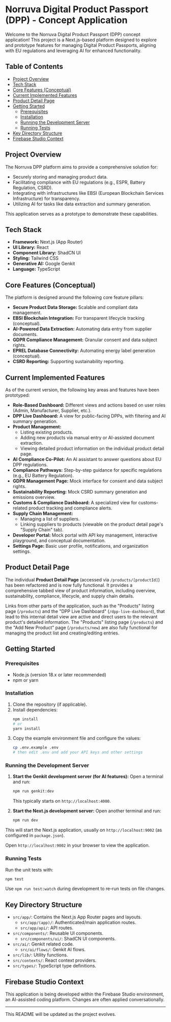# Norruva Digital Product Passport (DPP) - Concept Application

Welcome to the Norruva Digital Product Passport (DPP) concept application! This project is a Next.js-based platform designed to explore and prototype features for managing Digital Product Passports, aligning with EU regulations and leveraging AI for enhanced functionality.

## Table of Contents

- [Project Overview](#project-overview)
- [Tech Stack](#tech-stack)
- [Core Features (Conceptual)](#core-features-conceptual)
- [Current Implemented Features](#current-implemented-features)
- [Product Detail Page](#product-detail-page)
- [Getting Started](#getting-started)
  - [Prerequisites](#prerequisites)
  - [Installation](#installation)
  - [Running the Development Server](#running-the-development-server)
  - [Running Tests](#running-tests)
- [Key Directory Structure](#key-directory-structure)
- [Firebase Studio Context](#firebase-studio-context)

## Project Overview

The Norruva DPP platform aims to provide a comprehensive solution for:

- Securely storing and managing product data.
- Facilitating compliance with EU regulations (e.g., ESPR, Battery Regulation, CSRD).
- Integrating with infrastructures like EBSI (European Blockchain Services Infrastructure) for transparency.
- Utilizing AI for tasks like data extraction and summary generation.

This application serves as a prototype to demonstrate these capabilities.

## Tech Stack

- **Framework:** Next.js (App Router)
- **UI Library:** React
- **Component Library:** ShadCN UI
- **Styling:** Tailwind CSS
- **Generative AI:** Google Genkit
- **Language:** TypeScript

## Core Features (Conceptual)

The platform is designed around the following core feature pillars:

- **Secure Product Data Storage:** Scalable and compliant data management.
- **EBSI Blockchain Integration:** For transparent lifecycle tracking (conceptual).
- **AI-Powered Data Extraction:** Automating data entry from supplier documents.
- **GDPR Compliance Management:** Granular consent and data subject rights.
- **EPREL Database Connectivity:** Automating energy label generation (conceptual).
- **CSRD Reporting:** Supporting sustainability reporting.

## Current Implemented Features

As of the current version, the following key areas and features have been prototyped:

- **Role-Based Dashboard:** Different views and actions based on user roles (Admin, Manufacturer, Supplier, etc.).
- **DPP Live Dashboard:** A view for public-facing DPPs, with filtering and AI summary generation.
- **Product Management:**
    - Listing existing products.
    - Adding new products via manual entry or AI-assisted document extraction.
    - Viewing detailed product information on the individual product detail page.
- **AI Compliance Co-Pilot:** An AI assistant to answer questions about EU DPP regulations.
- **Compliance Pathways:** Step-by-step guidance for specific regulations (e.g., EU Battery Regulation).
- **GDPR Management Page:** Mock interface for consent and data subject rights.
- **Sustainability Reporting:** Mock CSRD summary generation and emissions overview.
- **Customs & Compliance Dashboard:** A specialized view for customs-related product tracking and compliance alerts.
- **Supply Chain Management:**
    - Managing a list of suppliers.
    - Linking suppliers to products (viewable on the product detail page's "Supply Chain" tab).
- **Developer Portal:** Mock portal with API key management, interactive playground, and conceptual documentation.
- **Settings Page:** Basic user profile, notifications, and organization settings.

## Product Detail Page

The individual **Product Detail Page** (accessed via `/products/[productId]`) has been refactored and is now fully functional. It provides a comprehensive tabbed view of product information, including overview, sustainability, compliance, lifecycle, and supply chain details.

Links from other parts of the application, such as the "Products" listing page (`/products`) and the "DPP Live Dashboard" (`/dpp-live-dashboard`), that lead to this internal detail view are active and direct users to the relevant product's detailed information. The "Products" listing page (`/products`) and the "Add New Product" page (`/products/new`) are also fully functional for managing the product list and creating/editing entries.

## Getting Started

### Prerequisites

- Node.js (version 18.x or later recommended)
- npm or yarn

### Installation

1.  Clone the repository (if applicable).
2.  Install dependencies:
    ```bash
    npm install
    # or
    yarn install
    ```
3.  Copy the example environment file and configure the values:
    ```bash
    cp .env.example .env
    # then edit .env and add your API keys and other settings
    ```

### Running the Development Server

1.  **Start the Genkit development server (for AI features):**
    Open a terminal and run:
    ```bash
    npm run genkit:dev
    ```
    This typically starts on `http://localhost:4000`.

2.  **Start the Next.js development server:**
    Open another terminal and run:
    ```bash
    npm run dev
    ```
This will start the Next.js application, usually on `http://localhost:9002` (as configured in `package.json`).

Open `http://localhost:9002` in your browser to view the application.

### Running Tests

Run the unit tests with:

```bash
npm test
```

Use `npm run test:watch` during development to re-run tests on file changes.

## Key Directory Structure

- `src/app/`: Contains the Next.js App Router pages and layouts.
  - `src/app/(app)/`: Authenticated/main application routes.
  - `src/app/api/`: API routes.
- `src/components/`: Reusable UI components.
  - `src/components/ui/`: ShadCN UI components.
- `src/ai/`: Genkit related code.
  - `src/ai/flows/`: Genkit AI flows.
- `src/lib/`: Utility functions.
- `src/contexts/`: React context providers.
- `src/types/`: TypeScript type definitions.

## Firebase Studio Context

This application is being developed within the Firebase Studio environment, an AI-assisted coding platform. Changes are often applied conversationally.

---

This README will be updated as the project evolves.
